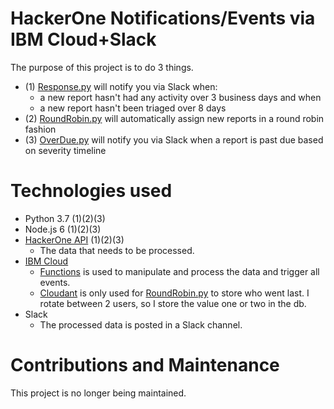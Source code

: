 # HackerOne Notifications/Events via IBM Cloud+Slack

The purpose of this project is to do 3 things.

- (1) [Response.py](code/Response.py) will notify you via Slack when:
  - a new report hasn't had any activity over 3 business days and when
  - a new report hasn't been triaged over 8 days
- (2) [RoundRobin.py](code/RoundRobin.py) will automatically assign new reports in a round robin fashion
- (3) [OverDue.py](code/OverDue.py) will notify you via Slack when a report is past due based on severity timeline

# Technologies used
- Python 3.7 (1)(2)(3)
- Node.js 6 (1)(2)(3)
- [HackerOne API](https://api.hackerone.com) (1)(2)(3)
  - The data that needs to be processed.
- [IBM Cloud](https://cloud.ibm.com/)
  - [Functions](https://www.ibm.com/cloud/functions) is used to manipulate and process the data and trigger all events.
  - [Cloudant](https://www.ibm.com/cloud/cloudant) is only used for [RoundRobin.py](code/RoundRobin.py) to store who went last.  I rotate between 2 users, so I store the value one or two in the db.
- Slack
  - The processed data is posted in a Slack channel.

# Contributions and Maintenance
This project is no longer being maintained.

